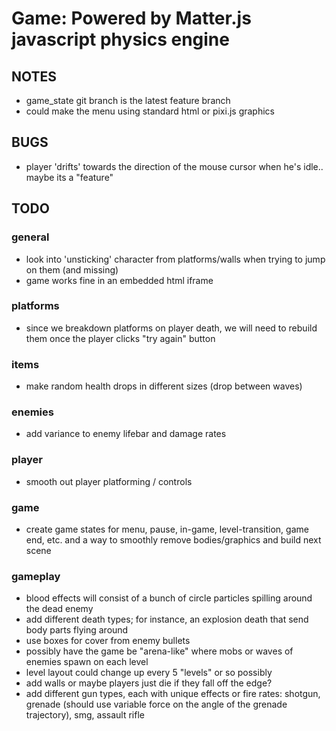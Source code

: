 # Game: Powered by Matter.js javascript physics engine

## NOTES
- game_state git branch is the latest feature branch
- could make the menu using standard html or pixi.js graphics

## BUGS
- player 'drifts' towards the direction of the mouse cursor when he's idle.. maybe its a "feature"

## TODO

### general
- look into 'unsticking' character from platforms/walls when trying to jump on them (and missing)
- game works fine in an embedded html iframe

### platforms
- since we breakdown platforms on player death, we will need to rebuild them once the player clicks "try again" button

### items
- make random health drops in different sizes (drop between waves)

### enemies
- add variance to enemy lifebar and damage rates

### player
- smooth out player platforming / controls

### game
- create game states for menu, pause, in-game, level-transition, game end, etc. and a way to smoothly remove bodies/graphics and build next scene

### gameplay
- blood effects will consist of a bunch of circle particles spilling around the dead enemy
- add different death types; for instance, an explosion death that send body parts flying around
- use boxes for cover from enemy bullets
- possibly have the game be "arena-like" where mobs or waves of enemies spawn on each level
- level layout could change up every 5 "levels" or so possibly
- add walls or maybe players just die if they fall off the edge?
- add different gun types, each with unique effects or fire rates: shotgun, grenade (should use variable force on the angle of the grenade trajectory), smg, assault rifle
